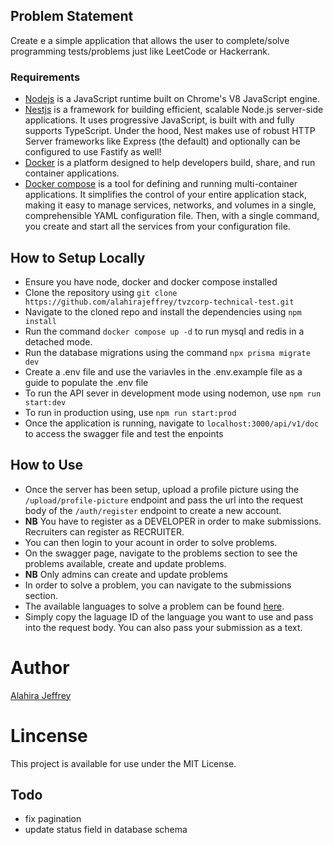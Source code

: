 ## Problem Statement

Create e a simple application that allows the user to complete/solve programming tests/problems just like LeetCode or Hackerrank.

### Requirements

- [Nodejs](https://nodejs.org/en/) is a JavaScript runtime built on Chrome's V8 JavaScript engine.
- [Nestjs](https://nestjs.com/) is a framework for building efficient, scalable Node.js server-side applications. It uses progressive JavaScript, is built with and fully supports TypeScript. Under the hood, Nest makes use of robust HTTP Server frameworks like Express (the default) and optionally can be configured to use Fastify as well!
- [Docker](https://www.docker.com/) is a platform designed to help developers build, share, and run container applications.
- [Docker compose](https://docs.docker.com/compose/) is a tool for defining and running multi-container applications. It simplifies the control of your entire application stack, making it easy to manage services, networks, and volumes in a single, comprehensible YAML configuration file. Then, with a single command, you create and start all the services from your configuration file.

## How to Setup Locally

- Ensure you have node, docker and docker compose installed
- Clone the repository using `git clone https://github.com/alahirajeffrey/tvzcorp-technical-test.git`
- Navigate to the cloned repo and install the dependencies using `npm install`
- Run the command `docker compose up -d` to run mysql and redis in a detached mode.
- Run the database migrations using the command `npx prisma migrate dev`
- Create a .env file and use the variavles in the .env.example file as a guide to populate the .env file
- To run the API sever in development mode using nodemon, use `npm run start:dev`
- To run in production using, use `npm run start:prod`
- Once the application is running, navigate to `localhost:3000/api/v1/doc` to access the swagger file and test the enpoints

## How to Use

- Once the server has been setup, upload a profile picture using the `/upload/profile-picture` endpoint and pass the url into the request body of the `/auth/register` endpoint to create a new account.
- **NB** You have to register as a DEVELOPER in order to make submissions. Recruiters can register as RECRUITER.
- You can then login to your acount in order to solve problems.
- On the swagger page, navigate to the problems section to see the problems available, create and update problems.
- **NB** Only admins can create and update problems
- In order to solve a problem, you can navigate to the submissions section.
- The available languages to solve a problem can be found [here](https://ce.judge0.com/languages/).
- Simply copy the laguage ID of the language you want to use and pass into the request body. You can also pass your submission as a text.

# Author

[Alahira Jeffrey](<(https://github.com/alahirajeffrey)>)

# Lincense

This project is available for use under the MIT License.

## Todo

- fix pagination
- update status field in database schema
